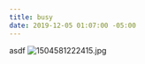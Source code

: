 ```yaml
---
title: busy
date: 2019-12-05 01:07:00 -05:00
---
```


asdf ![1504581222415.jpg](/uploads/1504581222415.jpg)